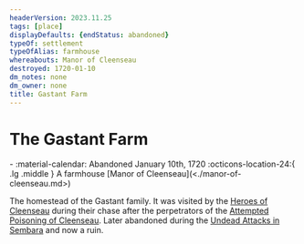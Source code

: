 ```yaml
---
headerVersion: 2023.11.25
tags: [place]
displayDefaults: {endStatus: abandoned}
typeOf: settlement
typeOfAlias: farmhouse
whereabouts: Manor of Cleenseau
destroyed: 1720-01-10
dm_notes: none
dm_owner: none
title: Gastant Farm
---
```

# The Gastant Farm
<div class="grid cards ext-narrow-margin ext-one-column" markdown>
-  
   :material-calendar: Abandoned January 10th, 1720  
    :octicons-location-24:{ .lg .middle } A farmhouse [Manor of Cleenseau](<./manor-of-cleenseau.md>)  
</div>


The homestead of the Gastant family. It was visited by the [Heroes of Cleenseau](<../../../../../people/pcs/cleenseau/heroes-of-cleenseau.md>) during their chase after the perpetrators of the [Attempted Poisoning of Cleenseau](<../../../../../events/1700s/1719/11/attempted-poisoning-of-cleenseau.md>). Later abandoned during the [Undead Attacks in Sembara](<../../../../../events/1700s/1720/01/undead-attacks-in-sembara.md>) and now a ruin.